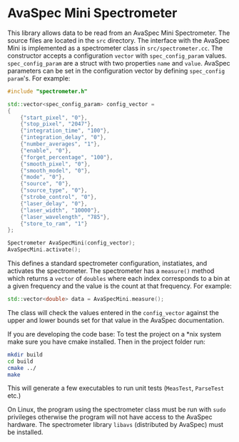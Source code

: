 # AvaSpec Mini Spectrometer

This library allows data to be read from an AvaSpec Mini Spectrometer.
The source files are located in the ```src``` directory. 
The interface with the AvaSpec Mini is implemented as a spectrometer class 
in ```src/spectrometer.cc```.
The constructor accepts a configuration ```vector``` with 
```spec_config_param``` values. ```spec_config_param``` are a struct with two
properties ```name``` and ```value```. AvaSpec parameters can be set in the
configuration vector by defining ```spec_config param```'s. For example:
```cpp
#include "spectrometer.h"

std::vector<spec_config_param> config_vector =
{
    {"start_pixel", "0"},
    {"stop_pixel", "2047"},
    {"integration_time", "100"},
    {"integration_delay", "0"},
    {"number_averages", "1"},
    {"enable", "0"},
    {"forget_percentage", "100"},
    {"smooth_pixel", "0"},
    {"smooth_model", "0"},
    {"mode", "0"},
    {"source", "0"},
    {"source_type", "0"},
    {"strobe_control", "0"},
    {"laser_delay", "0"},
    {"laser_width", "10000"},
    {"laser_wavelength", "785"},
    {"store_to_ram", "1"}
};

Spectrometer AvaSpecMini(config_vector);
AvaSpecMini.activate();
```
This defines a standard spectrometer configuration, instatiates, and activates
the spectrometer. The spectrometer has a ```measure()``` method which returns
a ```vector``` of ```doubles``` where each index corresponds to a bin at a 
given frequency and the value is the count at that frequency. For example:

```cpp
std::vector<double> data = AvaSpecMini.measure();
```
The class will check the values entered in the ```config_vector``` against the
upper and lower bounds set for that value in the AvaSpec documentation. 

If you are developing the code base: 
To test the project on a *nix system make sure you have cmake installed. Then
in the project folder run:
```bash
mkdir build
cd build
cmake ../
make
```
This will generate a few executables to run unit tests (```MeasTest```,
```ParseTest``` etc.)

On Linux, the program using the spectrometer class must be run with ```sudo``` 
privileges otherwise the program will not have access to the AvaSpec hardware.
The spectrometer library ```libavs``` (distributed by AvaSpec)
must be installed.
